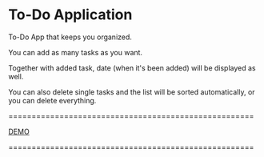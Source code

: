 # To-Do Application

To-Do App that keeps you organized. 

You can add as many tasks as you want.

Together with added task, date (when it's been added) will be displayed as well.

You can also delete single tasks and the list will be sorted automatically, or you can delete everything.

=====================================================

[DEMO](https://staog.github.io/to-do-app/)

=====================================================
